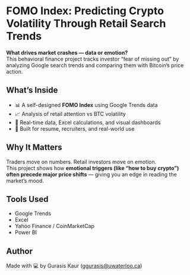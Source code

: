 # FOMO Index: Predicting Crypto Volatility Through Retail Search Trends

**What drives market crashes — data or emotion?**  
This behavioral finance project tracks investor “fear of missing out” by analyzing Google search trends and comparing them with Bitcoin’s price action.

## What’s Inside
- 📊 A self-designed **FOMO Index** using Google Trends data
- 📈 Analysis of retail attention vs BTC volatility
- 📁 Real-time data, Excel calculations, and visual dashboards
- 📌 Built for resume, recruiters, and real-world use

## Why It Matters
Traders move on numbers. Retail investors move on emotion.  
This project shows how **emotional triggers (like “how to buy crypto”) often precede major price shifts** — giving you an edge in reading the market’s mood.

## Tools Used
- Google Trends
- Excel
- Yahoo Finance / CoinMarketCap
- Power BI

## Author
Made with 💻 by Gurasis Kaur (ggurasis@uwaterloo.ca)
